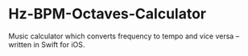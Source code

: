# Hz-BPM-Octaves-Calculator
Music calculator which converts frequency to tempo and vice versa – written in Swift for iOS.
